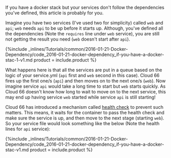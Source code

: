 <!--  usedin: [ _legacy_docker/Tutorials/2016-01-21-Docker-Dependency-v1.md, _maestro/Tutorials/2016-01-21-Docker-Dependency-v1.md] -->


If you have a docker stack but your services don't follow the dependencies you've defined, this article is probably for you.

Imagine you have two services (I've used two for simplicity) called `web` and `api`; `web` needs `api` to be up before it starts up. Although, you've defined all the dependencies (Note the `requires` line under `web` service), you are still not getting the result you need (`web` doesn't start after `api`).



{%include _inlines/Tutorials/common/2016-01-21-Docker-Dependency/code_2016-01-21-docker-dependency_if-you-have-a-docker-stac-1-v1.md  product = include.product %}




  What happens here is that all the services are put in a queue based on the logic of your service.yml (`api` first and `web` second in this case). Cloud 66 fires up the first one/s (`api`) and then moves on to the next one/s (`web`). Now imagine service `api` would take a long time to start but `web` starts quickly. As Cloud 66 doesn't know how long to wait to move on to the next service, this may end up having service `web` started while service `api` is still starting!

  Cloud 66 has introduced a mechanism called [health check](http://help.cloud66.com/managing-your-stack/service-life-cycle-management#health) to prevent such matters. This means, it waits for the container to pass the health check and make sure the service is up, and then move to the next stage (starting `web`). So your service file would look something like the below (Note the health lines for `api` service):



{%include _inlines/Tutorials/common/2016-01-21-Docker-Dependency/code_2016-01-21-docker-dependency_if-you-have-a-docker-stac-v1.md  product = include.product %}



